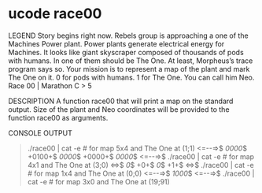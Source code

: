 # ucode race00

LEGEND
Story begins right now.
Rebels group is approaching a one of the Machines Power plant. Power plants generate
electrical energy for Machines. It looks like giant skyscraper composed of thousands of
pods with humans.
In one of them should be The One. At least, Morpheus’s trace program says so.
Your mission is to represent a map of the plant and mark The One on it.
0 for pods with humans. 1 for The One. You can call him Neo.
Race 00 | Marathon C > 5

DESCRIPTION
A function race00 that will print a map on the standard output.
Size of the plant and Neo coordinates will be provided to the function race00 as arguments.



CONSOLE OUTPUT
>./race00 | cat -e # for map 5x4 and The One at (1;1)
<=--=>$
*0000*$
+0100+$
*0000*$
+0000+$
*0000*$
<=--=>$
>./race00 | cat -e # for map 4x1 and The One at (3;0)
<=>$
*0*$
+0+$
*0*$
+1+$
<=>$
>./race00 | cat -e # for map 1x4 and The One at (0;0)
<=--=>$
*1000*$
<=--=>$
>./race00 | cat -e # for map 3x0 and The One at (19;91)
